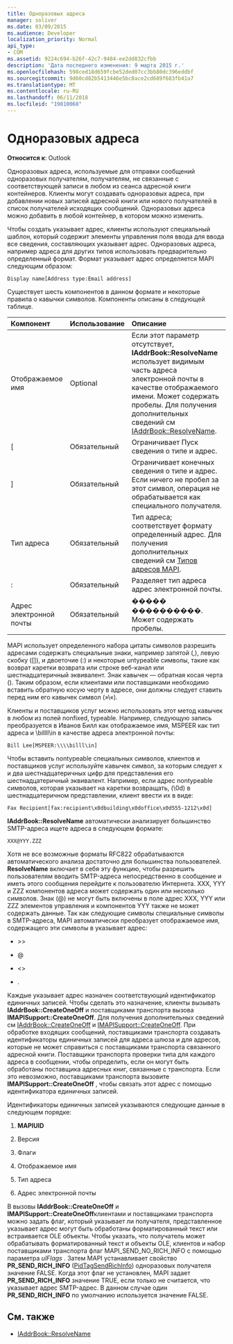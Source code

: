 ```yaml
---
title: Одноразовых адреса
manager: soliver
ms.date: 03/09/2015
ms.audience: Developer
localization_priority: Normal
api_type:
- COM
ms.assetid: 9224c694-b26f-42c7-9404-ee2dd832cfbb
description: 'Дата последнего изменения: 9 марта 2015 г.'
ms.openlocfilehash: 598ced18d659fcbe52ded07cc3bb80dc396eddbf
ms.sourcegitcommit: 9d60cd82b5413446e5bc8ace2cd689f683fb41a7
ms.translationtype: MT
ms.contentlocale: ru-RU
ms.lasthandoff: 06/11/2018
ms.locfileid: "19810068"
---
```

# <a name="one-off-addresses"></a>Одноразовых адреса

**Относится к**: Outlook 
  
Одноразовых адреса, используемые для отправки сообщений одноразовых получателям, получателям, не связанные с соответствующей записи в любом из сеанса адресной книги контейнеров. Клиенты могут создавать одноразовых адреса, при добавлении новых записей адресной книги или нового получателей в список получателей исходящих сообщений. Одноразовых адреса можно добавить в любой контейнер, в котором можно изменить.
  
Чтобы создать указывает адрес, клиенты используют специальный шаблон, который содержит элементы управления поля ввода для ввода все сведения, составляющих указывает адрес. Одноразовых адреса, например адреса для других типов использовать предварительно определенный формат. Формат указывает адрес определяется MAPI следующим образом:
  
`Display name[Address type:Email address]`
  
Существует шесть компонентов в данном формате и некоторые правила о кавычки символов. Компоненты описаны в следующей таблице.
  
|**Компонент**|**Использование**|**Описание**|
|:-----|:-----|:-----|
|Отображаемое имя  <br/> |Optional  <br/> |Если этот параметр отсутствует, **IAddrBook::ResolveName** использует видимым часть адреса электронной почты в качестве отображаемого имени. Может содержать пробелы. Для получения дополнительных сведений см [IAddrBook::ResolveName](iaddrbook-resolvename.md).  <br/> |
|[  <br/> |Обязательный  <br/> |Ограничивает Пуск сведения о типе и адрес.  <br/> |
|]  <br/> |Обязательный  <br/> |Ограничивает конечных сведения о типе и адрес. Если ничего не пробел за этот символ, операция не обрабатывается как специального получателя.  <br/> |
|Тип адреса  <br/> |Обязательный  <br/> |Тип адреса; соответствует формату определенный адрес. Для получения дополнительных сведений см [Типов адресов MAPI](mapi-address-types.md).  <br/> |
|:  <br/> |Обязательный  <br/> |Разделяет тип адреса адрес электронной почты.  <br/> |
|Адрес электронной почты  <br/> |Обязательный  <br/> |����� ����������. Может содержать пробелы.  <br/> |
   
MAPI использует определенного набора цитаты символов разрешить адресами содержать специальные знаки, например запятой (,), левую скобку ([]), и двоеточие (:) и некоторые untypeable символы, такие как возврат каретки возврата или строке веб-канал или шестнадцатеричный эквивалент. Знак кавычек — обратная косая черта (\). Таким образом, если клиентами или поставщиками необходимо вставить обратную косую черту в адресе, они должны следует ставить перед ним его кавычек символ (»\\«).
  
Клиенты и поставщиков услуг можно использовать этот метод кавычек в любом из полей nonfixed, typeable. Например, следующую запись преобразуется в Иванов Билл как отображаемое имя, MSPEER как тип адреса и \\billll\in в качестве адреса электронной почты:
  
`Bill Lee[MSPEER:\\\\billl\in]`

Чтобы вставить nontypeable специальных символов, клиентов и поставщиков услуг используйте кавычек символ, за которым следует x и два шестнадцатеричных цифр для представления его шестнадцатеричный эквивалент. Например, если адрес nontypeable символов, которая указывает на каретки возвращать, (\0d) в шестнадцатеричном представлении, клиент ввести их в виде:
  
`Fax Recipient[fax:recipient\x0dbuilding\x0doffice\x0d555-1212\x0d]`

**IAddrBook::ResolveName** автоматически анализирует большинство SMTP-адреса ищете адреса в следующем формате: 
  
`XXX@YYY.ZZZ`

Хотя не все возможные форматы RFC822 обрабатываются автоматического анализа достаточно для большинства пользователей. **ResolveName** включает в себя эту функцию, чтобы разрешить пользователям вводить SMTP-адреса непосредственно в сообщение и иметь этого сообщения перейдите к пользователю Интернета. XXX, YYY и ZZZ компонентов адреса может содержать один или несколько символов. Знак (@) не могут быть включены в поле адрес XXX, YYY или ZZZ элементов управления и компонентов YYY также не может содержать данные. Так как следующие символы специальные символы в SMTP-адреса, MAPI автоматически преобразует отображаемое имя, содержащего эти символы в указывает адрес: 
  
- \>\>
    
- @
    
- \<\>
    
- .
    
Каждые указывает адрес назначен соответствующий идентификатор единичных записей. Чтобы сделать это назначение, клиенты вызывать **IAddrBook::CreateOneOff** и поставщиками транспорта вызова **IMAPISupport::CreateOneOff**. Для получения дополнительных сведений см [IAddrBook::CreateOneOff](iaddrbook-createoneoff.md) и [IMAPISupport::CreateOneOff](imapisupport-createoneoff.md). При обработке входящих сообщений, поставщиками транспорта создавать идентификаторы единичных записей для адреса шлюза и для адресов, которые не может справиться с поставщиками транспорта связанного адресной книги. Поставщики транспорта проверки типа для каждого адреса в сообщении, чтобы определить, если он могут быть обработаны поставщика адресных книг, связанные с транспорта. Если это невозможно, поставщиками транспорта вызовите **IMAPISupport::CreateOneOff** , чтобы связать этот адрес с помощью идентификатора единичных записей. 
  
Идентификаторы единичных записей указываются следующие данные в следующем порядке:
  
1. **MAPIUID**
    
2. Версия
    
3. Флаги
    
4. Отображаемое имя
    
5. Тип адреса
    
6. Адрес электронной почты
    
В вызовы **IAddrBook::CreateOneOff** и **IMAPISupport::CreateOneOff**клиентами и поставщиками транспорта можно задать флаг, который указывает ли получателя, представленное указывает адрес могут быть обработаны форматированный текст или встраивается OLE объекты. Чтобы указать, что получатель может обрабатывать форматированный текст и объекты OLE, клиентов и набор поставщиками транспорта флаг MAPI_SEND_NO_RICH_INFO с помощью параметра _ulFlags_ . Затем MAPI устанавливает свойство **PR_SEND_RICH_INFO** ([PidTagSendRichInfo](pidtagsendrichinfo-canonical-property.md)) одноразовых получателя значение FALSE. Когда этот флаг не установлен, MAPI задает **PR_SEND_RICH_INFO** значение TRUE, если только не считается, что указывает адрес SMTP-адрес. В данном случае один **PR_SEND_RICH_INFO** по умолчанию используется значение FALSE. 
  
## <a name="see-also"></a>См. также

- [IAddrBook::ResolveName](iaddrbook-resolvename.md)


